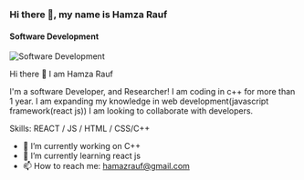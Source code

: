 ### Hi there 👋, my name is Hamza Rauf
#### Software Development 
![Software Development ](https://www.google.com/imgres?imgurl=https%3A%2F%2Fcdn.hashnode.com%2Fres%2Fhashnode%2Fimage%2Fupload%2Fv1622008722227%2FResNcwZyph.png&imgrefurl=https%3A%2F%2Fhashnode.com%2Fpost%2Fwhat-is-reactjs-ckp52bsa304q7tts11u5fcmpb&tbnid=saQplk-R6dA_cM&vet=12ahUKEwiw7KDg9Ov2AhWHsyoKHY6uDukQMygDegUIARDbAQ..i&docid=NWOcQ2JUy0gBPM&w=600&h=323&q=react%20js&ved=2ahUKEwiw7KDg9Ov2AhWHsyoKHY6uDukQMygDegUIARDbAQ)

Hi there 👋 I am Hamza Rauf

I'm a software Developer, and Researcher! I am coding in c++ for more than 1 year. I am expanding my knowledge in web development(javascript framework(react js)) I am looking to collaborate with developers.

Skills:  REACT / JS / HTML / CSS/C++

- 🔭 I’m currently working on C++ 
- 🌱 I’m currently learning react js 
- 📫 How to reach me: hamazrauf@gmail.com 




